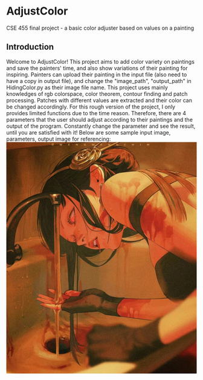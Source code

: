# AdjustColor
CSE 455 final project - a basic color adjuster based on values on a painting

## Introduction
Welcome to AdjustColor!
This project aims to add color variety on paintings and save the painters' time, and also show variations of their painting for inspiring.
Painters can upload their painting in the input file (also need to have a copy in output file), and change the "image_path", "output_path" in HidingColor.py as their image file name.
This project uses mainly knowledges of rgb colorspace, color theorem, contour finding and patch processing. Patches with different values are extracted and their color can be changed accordingly. For this rough version of the project, I only provides limited functions due to the time reason. Therefore, there are 4 parameters that the user should adjust according to their paintings and the output of the program. Constantly change the parameter and see the result, until you are satisfied with it!
Below are some sample input image, parameters, output image for referencing:
![Input image1](https://github.com/weiwei555/AdjustColor/blob/main/input/input3.jpg)
